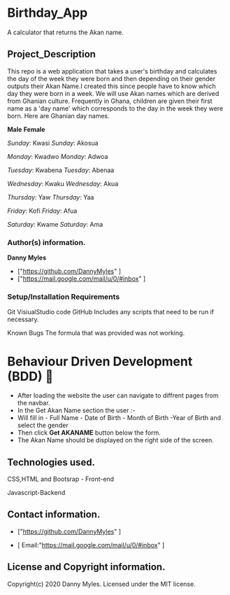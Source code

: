 # **Birthday_App**
A calculator that returns the Akan name.
##  **Project_Description**

 This repo is a web application that takes a user's birthday and calculates the day of the week they were born and then depending on their gender outputs their Akan Name.I created this since people have to know which day they were born in a week.
We will use Akan names which are derived from Ghanian culture. Frequently in Ghana, children are given their first name as a 'day name' which corresponds to the day in the week they were born. Here are Ghanian day names.

**Male**                                                 **Female**

*Sunday*: Kwasi                                         *Sunday*: Akosua

*Monday*: Kwadwo                                         *Monday*: Adwoa

*Tuesday*: Kwabena                                       *Tuesday*: Abenaa

*Wednesday*: Kwaku                                       *Wednesday*: Akua

*Thursday*:  Yaw                                          *Thursday*:  Yaa

*Friday*: Kofi                                            *Friday*: Afua

*Saturday*: Kwame                                         *Saturday*: Ama


###  **Author(s) information.**

**Danny Myles**

+  ["https://github.com/DannyMyles" ]
+  ["https://mail.google.com/mail/u/0/#inbox" ]

### **Setup/Installation Requirements**
Git VisiualStudio code GitHub
Includes any scripts that need to be run if necessary.

Known Bugs
The formula that was provided was not working.

# Behaviour Driven Development (BDD) :office:
* After loading the website the user can navigate to diffrent pages from the navbar.
* In the Get Akan Name section the user :-
 * Will fill in - Full Name - Date of Birth - Month of Birth -Year of Birth and select the gender
 * Then click **Get AKANAME** button below the form.
 * The Akan Name should be displayed on the right side of the screen.

## **Technologies used.**

CSS,HTML and Bootsrap - Front-end

Javascript-Backend

## **Contact information.**
+  ["https://github.com/DannyMyles" ]

+  [ Email:"https://mail.google.com/mail/u/0/#inbox" ]

## **License and Copyright information.**

Copyright(c) 2020 Danny Myles.
 Licensed under the MIT license.
